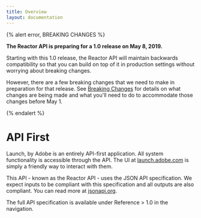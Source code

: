 ```yaml
---
title: Overview
layout: documentation
---
```


{% alert error, BREAKING CHANGES %}

**The Reactor API is preparing for a 1.0 release on May 8, 2019.**

Starting with this 1.0 release, the Reactor API will maintain backwards compatibility so that you can build on top of it in production settings without worrying about breaking changes.

However, there are a few breaking changes that we need to make in preparation for that release.  See [Breaking Changes](/api/release_notes/breaking-changes) for details on what changes are being made and what you'll need to do to accommodate those changes before May 1.

{% endalert %}

# API First

Launch, by Adobe is an entirely API-first application.  All system functionality is accessible through the API.  The UI at [launch.adobe.com](https://launch.adobe.com) is simply a friendly way to interact with them.

This API - known as the Reactor API - uses the JSON API specification.  We expect inputs to be compliant with this specification and all outputs are also compliant.  You can read more at [jsonapi.org](http://jsonapi.org/).

The full API specification is available under Reference > 1.0 in the navigation.
